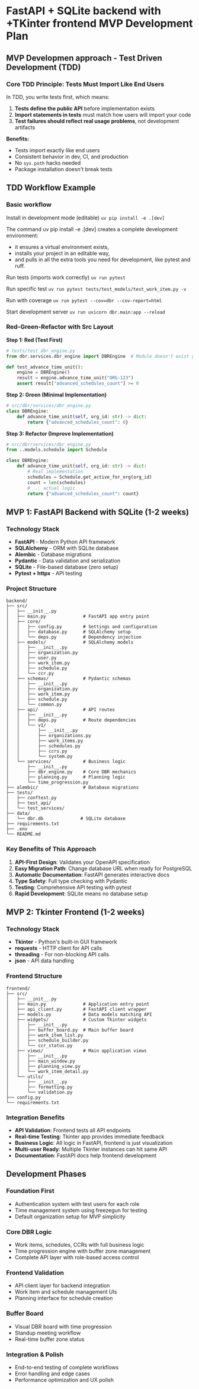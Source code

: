 # FastAPI + SQLite backend with +TKinter frontend MVP Development Plan

## MVP Developmen approach - Test Driven Development (TDD)

### Core TDD Principle: Tests Must Import Like End Users

In TDD, you write tests first, which means:
1. **Tests define the public API** before implementation exists
2. **Import statements in tests** must match how users will import your code
3. **Test failures should reflect real usage problems**, not development artifacts

**Benefits:**
- Tests import exactly like end users
- Consistent behavior in dev, CI, and production
- No `sys.path` hacks needed
- Package installation doesn't break tests

## TDD Workflow Example

### Basic workflow

Install in development mode (editable)
`uv pip install -e .[dev]`

The command uv pip install -e .[dev] creates a complete development environment:
 - it ensures a virtual environment exists,
 - installs your project in an editable way,
 - and pulls in all the extra tools you need for development, like pytest and ruff.

Run tests (imports work correctly)
`uv run pytest`

Run specific test
`uv run pytest tests/test_models/test_work_item.py -v`

Run with coverage
`uv run pytest --cov=dbr --cov-report=html`

Start development server
`uv run uvicorn dbr.main:app --reload`


### Red-Green-Refactor with Src Layout

**Step 1: Red (Test First)**
```python
# tests/test_dbr_engine.py
from dbr.services.dbr_engine import DBREngine  # Module doesn't exist yet!

def test_advance_time_unit():
    engine = DBREngine()
    result = engine.advance_time_unit("ORG-123")
    assert result["advanced_schedules_count"] >= 0
```

**Step 2: Green (Minimal Implementation)**
```python
# src/dbr/services/dbr_engine.py
class DBREngine:
    def advance_time_unit(self, org_id: str) -> dict:
        return {"advanced_schedules_count": 0}
```

**Step 3: Refactor (Improve Implementation)**
```python
# src/dbr/services/dbr_engine.py
from ..models.schedule import Schedule

class DBREngine:
    def advance_time_unit(self, org_id: str) -> dict:
        # Real implementation
        schedules = Schedule.get_active_for_org(org_id)
        count = len(schedules)
        # ... actual logic
        return {"advanced_schedules_count": count}
```


## MVP 1: FastAPI Backend with SQLite (1-2 weeks)

### Technology Stack
- **FastAPI** - Modern Python API framework
- **SQLAlchemy** - ORM with SQLite database
- **Alembic** - Database migrations
- **Pydantic** - Data validation and serialization
- **SQLite** - File-based database (zero setup)
- **Pytest + httpx** - API testing

### Project Structure
```
backend/
├── src/
│   ├── __init__.py
│   ├── main.py              # FastAPI app entry point
│   ├── core/
│   │   ├── config.py        # Settings and configuration
│   │   ├── database.py      # SQLAlchemy setup
│   │   └── deps.py          # Dependency injection
│   ├── models/              # SQLAlchemy models
│   │   ├── __init__.py
│   │   ├── organization.py
│   │   ├── user.py
│   │   ├── work_item.py
│   │   ├── schedule.py
│   │   └── ccr.py
│   ├── schemas/             # Pydantic schemas
│   │   ├── __init__.py
│   │   ├── organization.py
│   │   ├── work_item.py
│   │   ├── schedule.py
│   │   └── common.py
│   ├── api/                 # API routes
│   │   ├── __init__.py
│   │   ├── deps.py          # Route dependencies
│   │   └── v1/
│   │       ├── __init__.py
│   │       ├── organizations.py
│   │       ├── work_items.py
│   │       ├── schedules.py
│   │       ├── ccrs.py
│   │       └── system.py
│   └── services/            # Business logic
│       ├── __init__.py
│       ├── dbr_engine.py    # Core DBR mechanics
│       ├── planning.py      # Planning logic
│       └── time_progression.py
├── alembic/                 # Database migrations
├── tests/
│   ├── conftest.py
│   ├── test_api/
│   └── test_services/
├── data/
│   └── dbr.db              # SQLite database
├── requirements.txt
├── .env
└── README.md
```

### Key Benefits of This Approach
1. **API-First Design**: Validates your OpenAPI specification
2. **Easy Migration Path**: Change database URL when ready for PostgreSQL
3. **Automatic Documentation**: FastAPI generates interactive docs
4. **Type Safety**: Full type checking with Pydantic
5. **Testing**: Comprehensive API testing with pytest
6. **Rapid Development**: SQLite means no database setup

## MVP 2: Tkinter Frontend (1-2 weeks)

### Technology Stack
- **Tkinter** - Python's built-in GUI framework
- **requests** - HTTP client for API calls
- **threading** - For non-blocking API calls
- **json** - API data handling

### Frontend Structure
```
frontend/
├── src/
│   ├── __init__.py
│   ├── main.py              # Application entry point
│   ├── api_client.py        # FastAPI client wrapper
│   ├── models.py            # Data models matching API
│   ├── widgets/             # Custom Tkinter widgets
│   │   ├── __init__.py
│   │   ├── buffer_board.py  # Main buffer board
│   │   ├── work_item_list.py
│   │   ├── schedule_builder.py
│   │   └── ccr_status.py
│   ├── views/               # Main application views
│   │   ├── __init__.py
│   │   ├── main_window.py
│   │   ├── planning_view.py
│   │   └── work_item_detail.py
│   └── utils/
│       ├── __init__.py
│       ├── formatting.py
│       └── validation.py
├── config.py
└── requirements.txt
```

### Integration Benefits
- **API Validation**: Frontend tests all API endpoints
- **Real-time Testing**: Tkinter app provides immediate feedback
- **Business Logic**: All logic in FastAPI, frontend is just visualization
- **Multi-user Ready**: Multiple Tkinter instances can hit same API
- **Documentation**: FastAPI docs help frontend development

## Development Phases

### Foundation First

- Authentication system with test users for each role
- Time management system using freezegun for testing
- Default organization setup for MVP simplicity

### Core DBR Logic

- Work items, schedules, CCRs with full business logic
- Time progression engine with buffer zone management
- Complete API layer with role-based access control

### Frontend Validation

- API client layer for backend integration
- Work item and schedule management UIs
- Planning interface for schedule creation

### Buffer Board

- Visual DBR board with time progression
- Standup meeting workflow
- Real-time buffer zone status

### Integration & Polish

- End-to-end testing of complete workflows
- Error handling and edge cases
- Performance optimization and UX polish